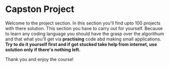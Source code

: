 # Capston Project

Welcome to the project section. In this section you'll find upto 100 projects with there solution.
This section you have to carry out for yourself. Because to learn any coding language you should have the grasp over the algorithum and
that what you'll get via **practising** code abd making small applications.
**Try to do it yourself first and if got stucked take help from internet, use solution only if there's nothing left.**

Thank you and enjoy the course!
